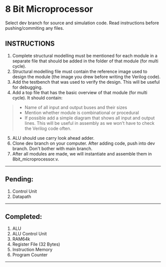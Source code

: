 # 8 Bit Microprocessor

Select dev branch for source and simulation code. Read instructions before pushing/commiting any files.

## INSTRUCTIONS
1. Complete structural modelling must be mentioned for each module in a separate file that should be added in the folder of that module (for multi cycle).
2. Structural modelling file must contain the reference image used to design the module (the image you drew before writing the Verilog code).
3. Add the testbench that was used to verify the design. This will be useful for debugging.
4. Add a top file that has the basic overview of that module (for multi cycle). It should contain:
  > * Name of all input and output buses and their sizes
  > * Mention whether module is combinational or procedural
  > * If possible add a simple diagram that shows all input and output lines. This will be useful in assembly as we won't have to check the Verilog code often.

5. ALU should use carry look ahead adder.
6. Clone dev branch on your computer. After adding code, push into dev branch. Don't bother with main branch.
7. After all modules are made, we will instantiate and assemble them in 8bit_microprocessor.v.

---

## Pending:

1. Control Unit
2. Datapath

---

## Completed:

1. ALU
2. ALU Control Unit
3. RAM64k
4. Register File (32 Bytes)
5. Instruction Memory
6. Program Counter

---
